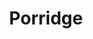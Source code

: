 ---
title: Porridge
category: Breakfast
ingredients:
- name: oats
  amount: 0.5 cups
- name: oat milk
  amount: 0.5 cups
- name: water
  amount: 0.5 cups
- name: cinnamon
  amount: 0.5 tsp
- name: chia seeds
  amount: some
- name: raisins
  amount: some
- name: dates
  amount: some
- name: flaxseed
  amount: some
cookware:
- name: saucepan
steps:
- description: Grab a saucepan and add the oats, cinnamon, oat milk and water.
- description: Now add some toppings. I use flaxseed, chia seeds, raisins and dates.
- description: Cook on a medium heat, stirring to prevent the porridge from sticking,
    until it's hot and thickened.
---